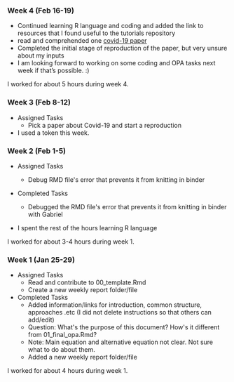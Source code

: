 ### Week 4 (Feb 16-19)
- Continued learning R language and coding and added the link to resources that I found useful to the tutorials repository 
- read and comprehended one [covid-19 paper](https://www.nature.com/articles/s41591-020-0843-2#data-availability) 
- Completed the initial stage of reproduction of the paper, but very unsure about my inputs 
- I am looking forward to working on some coding and OPA tasks next week if that’s possible. :)

I worked for about 5 hours during week 4.


### Week 3 (Feb 8-12)

- Assigned Tasks
  - Pick a paper about Covid-19 and start a reproduction
- I used a token this week. 


### Week 2 (Feb 1-5)

- Assigned Tasks
  - Debug RMD file's error that prevents it from knitting in binder
- Completed Tasks
    -  Debugged the RMD file's error that prevents it from knitting in binder with Gabriel

- I spent the rest of the hours learning R language

I worked for about 3-4 hours during week 1.

### Week 1 (Jan 25-29)

- Assigned Tasks
  - Read and contribute to 00_template.Rmd
  - Create a new weekly report folder/file
- Completed Tasks
    - Added information/links for introduction, common structure, approaches .etc (I did not delete instructions so that others can add/edit)
    - Question: What's the purpose of this document? How's it different from 01_final_opa.Rmd?
    - Note: Main equation and alternative equation not clear. Not sure what to do about them.
    - Added a new weekly report folder/file

I worked for about 4 hours during week 1.
